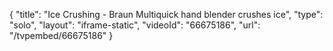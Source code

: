 {
    "title": "Ice Crushing - Braun Multiquick hand blender crushes ice",
    "type": "solo",
    "layout": "iframe-static",
    "videoId": "66675186",
    "url": "\/tvpembed\/66675186"
}
